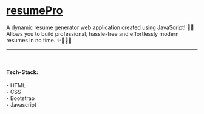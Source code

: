 <H1><u>resumePro</u></H1>
A dynamic resume generator web application created using JavaScript! 🚀🔥 <br>
Allows you to build professional, hassle-free and effortlessly modern resumes in no time. ✨👩‍💻📄 <hr>
<br>
<h4>Tech-Stack:</h4> 
  - HTML <br>
  - CSS <br>
  - Bootstrap <br>
  - Javascript <br>
